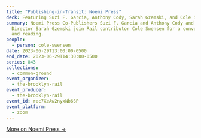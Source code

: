 ```yaml
---
title: "Publishing-in-Transit: Noemi Press"
deck: Featuring Suzi F. Garcia, Anthony Cody, Sarah Gzemski, and Cole Swensen
summary: Noemi Press Co-Publishers Suzi F. Garcia and Anthony Cody and Executive
  Director Sarah Gzemski join Rail contributor Cole Swensen for a conversation
  and reading.
people:
  - person: cole-swensen
date: 2023-06-29T13:00:00-0500
end_date: 2023-06-29T14:30:00-0500
series: 843
collections:
  - common-ground
event_organizer:
  - the-brooklyn-rail
event_producer:
  - the-brooklyn-rail
event_id: rec7XeAw2nyxNb6SP
event_platform:
  - zoom
---
```

[M﻿ore on Noemi Press →](https://www.noemipress.org/)